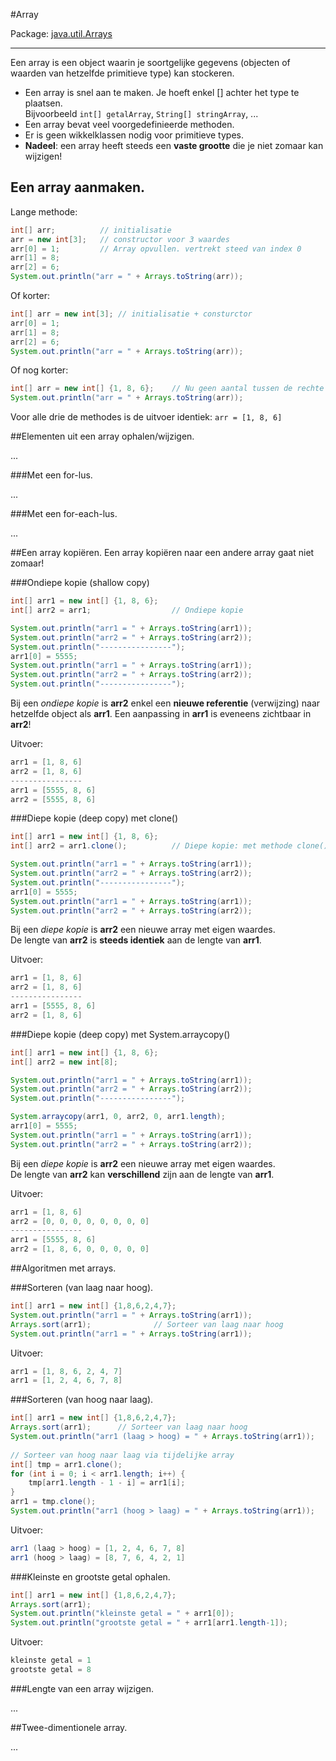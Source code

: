#Array

Package: [java.util.Arrays](http://docs.oracle.com/javase/7/docs/api/java/util/Arrays.html)

---

Een array is een object waarin je soortgelijke gegevens (objecten of waarden van hetzelfde primitieve type) kan stockeren.

- Een array is snel aan te maken. Je hoeft enkel [] achter het type te plaatsen.  
Bijvoorbeeld `int[] getalArray`, `String[] stringArray`, ...
- Een array bevat veel voorgedefinieerde methoden.
- Er is geen  wikkelklassen nodig voor primitieve types.
- **Nadeel**: een array heeft steeds een **vaste grootte** die je niet zomaar kan wijzigen!

## Een array aanmaken.
Lange methode:

````java
int[] arr;          // initialisatie
arr = new int[3];   // constructor voor 3 waardes
arr[0] = 1;         // Array opvullen. vertrekt steed van index 0
arr[1] = 8;
arr[2] = 6;
System.out.println("arr = " + Arrays.toString(arr));
````

Of korter:

````java
int[] arr = new int[3]; // initialisatie + consturctor
arr[0] = 1;
arr[1] = 8;
arr[2] = 6;
System.out.println("arr = " + Arrays.toString(arr));
````

Of nog korter:

````java
int[] arr = new int[] {1, 8, 6};    // Nu geen aantal tussen de rechte haakjes invullen!
System.out.println("arr = " + Arrays.toString(arr));
````

Voor alle drie de methodes is de uitvoer identiek: `arr = [1, 8, 6]`

##Elementen uit een array ophalen/wijzigen.

...

###Met een for-lus.

...

###Met een for-each-lus.

...

##Een array kopiëren.
Een array kopiëren naar een andere array gaat niet zomaar!

###Ondiepe kopie (shallow copy)

````java
int[] arr1 = new int[] {1, 8, 6};
int[] arr2 = arr1;                  // Ondiepe kopie

System.out.println("arr1 = " + Arrays.toString(arr1));
System.out.println("arr2 = " + Arrays.toString(arr2));
System.out.println("----------------");
arr1[0] = 5555;
System.out.println("arr1 = " + Arrays.toString(arr1));
System.out.println("arr2 = " + Arrays.toString(arr2));
System.out.println("----------------"); 
````

Bij een *ondiepe kopie* is **arr2** enkel een **nieuwe referentie** (verwijzing) naar hetzelfde object als **arr1**. Een aanpassing in **arr1** is eveneens zichtbaar in **arr2**!

Uitvoer: 

````java
arr1 = [1, 8, 6]
arr2 = [1, 8, 6]
----------------
arr1 = [5555, 8, 6]
arr2 = [5555, 8, 6]
````

###Diepe kopie (deep copy) met clone()

````java
int[] arr1 = new int[] {1, 8, 6};
int[] arr2 = arr1.clone();          // Diepe kopie: met methode clone()

System.out.println("arr1 = " + Arrays.toString(arr1));
System.out.println("arr2 = " + Arrays.toString(arr2));
System.out.println("----------------");
arr1[0] = 5555;
System.out.println("arr1 = " + Arrays.toString(arr1));
System.out.println("arr2 = " + Arrays.toString(arr2));
````

Bij een *diepe kopie* is **arr2** een nieuwe array met eigen waardes.  
De lengte van **arr2** is **steeds identiek** aan de lengte van **arr1**.

Uitvoer: 

````java
arr1 = [1, 8, 6]
arr2 = [1, 8, 6]
----------------
arr1 = [5555, 8, 6]
arr2 = [1, 8, 6]
````

###Diepe kopie (deep copy) met System.arraycopy()

````java
int[] arr1 = new int[] {1, 8, 6};
int[] arr2 = new int[8];

System.out.println("arr1 = " + Arrays.toString(arr1));
System.out.println("arr2 = " + Arrays.toString(arr2));
System.out.println("----------------");

System.arraycopy(arr1, 0, arr2, 0, arr1.length);
arr1[0] = 5555;
System.out.println("arr1 = " + Arrays.toString(arr1));
System.out.println("arr2 = " + Arrays.toString(arr2));
````

Bij een *diepe kopie* is **arr2** een nieuwe array met eigen waardes.  
De lengte van **arr2** kan **verschillend** zijn aan de lengte van **arr1**.

Uitvoer: 

````java
arr1 = [1, 8, 6]
arr2 = [0, 0, 0, 0, 0, 0, 0, 0]
----------------
arr1 = [5555, 8, 6]
arr2 = [1, 8, 6, 0, 0, 0, 0, 0]
````

##Algoritmen met arrays.

###Sorteren (van laag naar hoog).

````java
int[] arr1 = new int[] {1,8,6,2,4,7};
System.out.println("arr1 = " + Arrays.toString(arr1));
Arrays.sort(arr1);              // Sorteer van laag naar hoog
System.out.println("arr1 = " + Arrays.toString(arr1));
````

Uitvoer: 

````java
arr1 = [1, 8, 6, 2, 4, 7]
arr1 = [1, 2, 4, 6, 7, 8]
````

###Sorteren (van hoog naar laag).

````java
int[] arr1 = new int[] {1,8,6,2,4,7};
Arrays.sort(arr1);      // Sorteer van laag naar hoog
System.out.println("arr1 (laag > hoog) = " + Arrays.toString(arr1));
        
// Sorteer van hoog naar laag via tijdelijke array 
int[] tmp = arr1.clone();
for (int i = 0; i < arr1.length; i++) {
    tmp[arr1.length - 1 - i] = arr1[i];
}
arr1 = tmp.clone();
System.out.println("arr1 (hoog > laag) = " + Arrays.toString(arr1));
````

Uitvoer: 

````java
arr1 (laag > hoog) = [1, 2, 4, 6, 7, 8]
arr1 (hoog > laag) = [8, 7, 6, 4, 2, 1]
````

###Kleinste en grootste getal ophalen.

````java
int[] arr1 = new int[] {1,8,6,2,4,7};
Arrays.sort(arr1);
System.out.println("kleinste getal = " + arr1[0]);
System.out.println("grootste getal = " + arr1[arr1.length-1]);
````

Uitvoer: 

````java
kleinste getal = 1
grootste getal = 8
````

###Lengte van een array wijzigen.

...

##Twee-dimentionele array.

...
